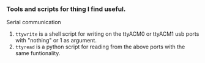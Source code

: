 
<h3>Tools and scripts for thing I find useful.</h3>
  
  
  
  
  Serial communication
  
  1) `ttywrite` is a shell script for writing on the ttyACM0 or ttyACM1 usb ports with "nothing" or 1 as argument.
  2) `ttyread` is a python script for reading from the above ports with the same funtionality.
